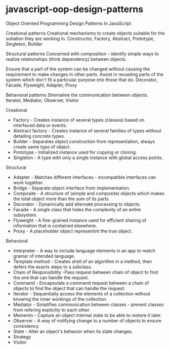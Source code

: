 # javascript-oop-design-patterns
Object Oriented Programming Design Patterns In JavaScript

Creational patterns
Creational mechanisms to create objects suitable for the sutiation they are working in.
Constructor, Factory, Abstract, Prototype, Singleton, Builder

Structural patterns
Concerned with composition  - identify simple ways to realize relationships (think dependency) between objects.

Ensure that a part of the system can be changed without causing the requirement to make changes in other parts.
Assist in recasting parts of the system which don't fit a particular purpose into those that do.
Decorator, Facade, Flyweight, Adapter, Proxy

Behavioral patterns
Stremaline the communication between objects.
Iterator, Mediator, Observer, Visitor


Creational
* Factory - Creates instance of several types (classes) based on interfaced data or events.
* Abstract factory - Creates instance of several families of types without detailing concrete types.
* Builder - Separates object construction from representation, always create same type of object.
* Prototype - Initialized instance used for copying or cloning.
* Singleton - A type with only a single instance with global access points.

Structural
* Adapter - Matches different interfaces - incompatible interfaces can work together.
* Bridge - Separate object interface from implementation.
* Composite - A structure of (simple and composite) objects which makes the total object more than the sum of its parts.
* Decorator - Dynamically add alternate processing to objects.
* Facade - A single class that hides the complexity of an entire subsystem.
* Flyweight - A fine-grained instance used for efficient sharing of information that is contained elsewhere.
* Proxy - A placeholder object representint the true object.

Behavioral
* Interpreter - A way to include language elements in an app to match gramar of intended language.
* Template method - Creates shell of an algorithm in a method, then defers the exacts steps to a subclass.
* Chain of Responsibility -Pass request between chain of object to find the one that can handle the request.
* Command - Encapsulate a command request between a chain of objects to find the object that can handle the request.
* Iterator - Sequentially access the elements of a collection without knowing the inner workings of the collection.
* Mediator - Simplifies communication between classes - prevent classes from refering explicitly to each other.
* Memento - Capture an object internal state to be able to restore it later.
* Observer - A way of notifying change to a number of objects to ensure consistency.
* State - Alter an object's behavior when its state changes.
* Strategy 
* Visitor 


